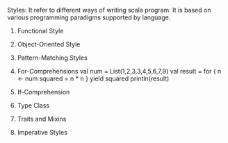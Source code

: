 Styles: It refer to different ways of writing scala program.
It is based on various programming paradigms supported by language.

1. Functional Style
2. Object-Oriented Style
3. Pattern-Matching Styles
4. For-Comprehensions
val num = List(1,2,3,3,4,5,6,7,9)
val result = for {
  n <- num
  squared = n * n
} yield squared
println(result)

5. If-Comprehension 
6. Type Class
6. Traits and Mixins
7. Imperative Styles